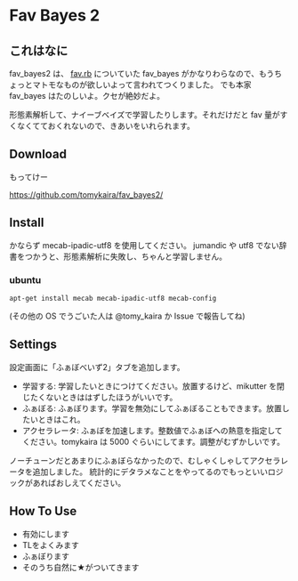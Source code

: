 Fav Bayes 2
============

これはなに
---------

fav_bayes2 は、 [fav.rb](https://github.com/katsyoshi/fav) についていた fav_bayes がかなりわらなので、もうちょっとマトモなものが欲しいよって言われてつくりました。
でも本家 fav_bayes はたのしいよ。クセが絶妙だよ。

形態素解析して、ナイーブベイズで学習したりします。それだけだと fav 量がすくなくてておくれないので、きあいをいれられます。

Download
--------

もってけー

https://github.com/tomykaira/fav_bayes2/

Install
-------

かならず mecab-ipadic-utf8 を使用してください。
jumandic や utf8 でない辞書をつかうと、形態素解析に失敗し、ちゃんと学習しません。

### ubuntu
    apt-get install mecab mecab-ipadic-utf8 mecab-config

(その他の OS でうごいた人は @tomy_kaira か Issue で報告してね)

Settings
--------

設定画面に「ふぁぼべいず2」タブを追加します。

* 学習する: 学習したいときにつけてください。放置するけど、mikutter を閉じたくないときははずしたほうがいいです。
* ふぁぼる: ふぁぼります。学習を無効にしてふぁぼることもできます。放置したいときはこれ。
* アクセラレータ: ふぁぼを加速します。整数値でふぁぼへの熱意を指定してください。tomykaira は 5000 ぐらいにしてます。調整がむずかしいです。

ノーチューンだとあまりにふぁぼらなかったので、むしゃくしゃしてアクセラレータを追加しました。
統計的にデタラメなことをやってるのでもっといいロジックがあればおしえてください。

How To Use
----------

* 有効にします
* TLをよくみます
* ふぁぼります
* そのうち自然に★がついてきます
